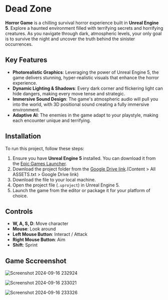 # Dead Zone

**Horror Game** is a chilling survival horror experience built in **Unreal Engine 5**. Explore a haunted environment filled with terrifying secrets and horrifying creatures. As you navigate through dark, atmospheric levels, your only goal is to survive the night and uncover the truth behind the sinister occurrences.

## Key Features

- **Photorealistic Graphics**: Leveraging the power of Unreal Engine 5, the game delivers stunning, hyper-realistic visuals that enhance the horror experience.
- **Dynamic Lighting & Shadows**: Every dark corner and flickering light can hide dangers, making every move tense and strategic.
- **Immersive Sound Design**: The game's atmospheric audio will pull you into the world, with 3D positional sound creating a fully immersive environment.
- **Adaptive AI**: The enemies in the game adapt to your playstyle, making each encounter unique and terrifying.

## Installation

To run this project, follow these steps:

1. Ensure you have **Unreal Engine 5** installed. You can download it from the [Epic Games Launcher](https://www.unrealengine.com/en-US/download).
2. Download the project folder from the [Google Drive link](https://drive.google.com/drive/folders/1_YBljaFMMQBtKAj90AWptRG-jPjEmi1o?usp=drive_link).(Content > All ASSETS.txt > Google Drive link)
3. Download the file to your local machine.
4. Open the project file (`.uproject`) in Unreal Engine 5.
5. Launch the game from the editor or package it for your platform of choice.

## Controls

- **W, A, S, D**: Move character
- **Mouse**: Look around
- **Left Mouse Button**: Interact / Attack
- **Right Mouse Button**: Aim
- **Shift**: Sprint

## Game Sccreenshot

![Screenshot 2024-09-16 232924](https://github.com/user-attachments/assets/3f86411e-6d1d-4cb7-a155-2ef63bec1888)

![Screenshot 2024-09-16 233021](https://github.com/user-attachments/assets/0c8cfbcc-20fe-4c2e-b95f-3d03ba148fd3)

![Screenshot 2024-09-16 233326](https://github.com/user-attachments/assets/000b3dd4-0b2c-4ac1-ae11-fe3371ab23e8)






